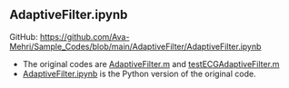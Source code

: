 ## AdaptiveFilter.ipynb
GitHub: https://github.com/Ava-Mehri/Sample_Codes/blob/main/AdaptiveFilter/AdaptiveFilter.ipynb
* The original codes are [AdaptiveFilter.m](https://github.com/Ava-Mehri/Sample_Codes/blob/main/AdaptiveFilter/AdaptiveFilter.m) and [testECGAdaptiveFilter.m](https://github.com/Ava-Mehri/Sample_Codes/blob/main/AdaptiveFilter/testECGAdaptiveFilter.m)
* [AdaptiveFilter.ipynb](https://github.com/Ava-Mehri/Sample_Codes/blob/main/AdaptiveFilter/AdaptiveFilter.ipynb) is the Python version of the original code.
